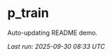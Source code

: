 # p_train

Auto-updating README demo.

<!--START_SECTION:status-->
_Last run: 2025-09-30 08:33 UTC_
<!--END_SECTION:status-->






















































































































































































































































































































































































































































































































































































































































































































































































































































































